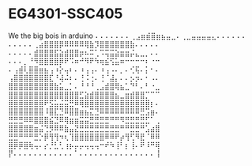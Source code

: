 # EG4301-SSC405

We the big bois in arduino 
⠄⠄⠄⠄⠄⠄⠄⢀⣠⣶⣾⣿⣶⣦⣤⣀⠄⢀⣀⣤⣤⣤⣤⣄⠄⠄⠄⠄⠄⠄
⠄⠄⠄⠄⠄⢀⣴⣿⣿⣿⡿⠿⠿⠿⠿⢿⣷⡹⣿⣿⣿⣿⣿⣿⣷⠄⠄⠄⠄⠄
⠄⠄⠄⠄⠄⣾⣿⣿⣿⣯⣵⣾⣿⣿⡶⠦⠭⢁⠩⢭⣭⣵⣶⣶⡬⣄⣀⡀⠄⠄
⠄⠄⠄⡀⠘⠻⣿⣿⣿⣿⡿⠟⠩⠶⠚⠻⠟⠳⢶⣮⢫⣥⠶⠒⠒⠒⠒⠆⠐⠒
⠄⢠⣾⢇⣿⣿⣶⣦⢠⠰⡕⢤⠆⠄⠰⢠⢠⠄⠰⢠⠠⠄⡀⠄⢊⢯⠄⡅⠂⠄
⢠⣿⣿⣿⣿⣿⣿⣿⣏⠘⢼⠬⠆⠄⢘⠨⢐⠄⢘⠈⣼⡄⠄⠄⡢⡲⠄⠂⠠⠄
⣿⣿⣿⣿⣿⣿⣿⣿⣿⣷⣥⣀⡁⠄⠘⠘⠘⢀⣠⣾⣿⢿⣦⣁⠙⠃⠄⠃⠐⣀
⣿⣿⣿⣿⣿⣿⣿⣿⣿⣿⣿⣿⣿⣿⣋⣵⣾⣿⣿⣿⣿⣦⣀⣶⣾⣿⣿⡉⠉⠉
⣿⣿⣿⣿⣿⣿⣿⠟⣫⣥⣬⣭⣛⠿⢿⣿⣿⣿⣿⣿⣿⣿⣿⣿⣿⣿⣿⣿⡆⠄
⣿⣿⣿⣿⣿⣿⣿⠸⣿⣏⣙⠿⣿⣿⣶⣦⣍⣙⠿⠿⠿⠿⠿⠿⠿⠿⣛⣩⣶⠄
⣛⣛⣛⠿⠿⣿⣿⣿⣮⣙⠿⢿⣶⣶⣭⣭⣛⣛⣛⣛⠛⠛⠻⣛⣛⣛⣛⣋⠁⢀
⣿⣿⣿⣿⣿⣶⣬⢙⡻⠿⠿⣷⣤⣝⣛⣛⣛⣛⣛⣛⣛⣛⠛⠛⣛⣛⠛⣡⣴⣿
⣛⣛⠛⠛⠛⣛⡑⡿⢻⢻⠲⢆⢹⣿⣿⣿⣿⣿⣿⠿⠿⠟⡴⢻⢋⠻⣟⠈⠿⠿
⣿⡿⡿⣿⢷⢤⠄⡔⡘⣃⢃⢰⡦⡤⡤⢤⢤⢤⠒⠞⠳⢸⠃⡆⢸⠄⠟⠸⠛⢿
⡟⠄⠄⠄⠄⠄⠄⠄⠄⠄⠄⠄⠄⠁⠄⠄⠄⠄⠄⠄⠄⠄⠄⠄⠄⠄⠄⠄⠄⢸
